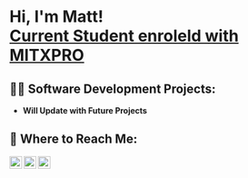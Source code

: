 <h1>Hi, I'm Matt! <br/><a href="https://github.com/msolomon93/MiT-XPRO-MERN-Stack">Current Student enroleld with MITXPRO</a></h1>

<h2>👨‍💻 Software Development Projects:</h2>

- <b>Will Update with Future Projects</b>



<h2> 🤳 Where to Reach Me:</h2>

[<img align="left" alt="JoshMadakor | Twitter" width="22px" src="https://cdn.jsdelivr.net/npm/simple-icons@v3/icons/twitter.svg" />][twitter]
[<img align="left" alt="JoshMadakor | LinkedIn" width="22px" src="https://cdn.jsdelivr.net/npm/simple-icons@v3/icons/linkedin.svg" />][linkedin]
[<img align="left" alt="JoshMadakor | Instagram" width="22px" src="https://cdn.jsdelivr.net/npm/simple-icons@v3/icons/instagram.svg" />][instagram]

[twitter]: https://twitter.com/msolomon42
[instagram]: https://www.instagram.com/msolomon93/
[linkedin]: https://linkedin.com/in/matthew-solomon-8ba39b93

